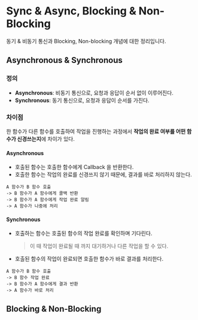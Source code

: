 # Sync & Async, Blocking & Non-Blocking
동기 & 비동기 통신과 Blocking, Non-blocking 개념에 대한 정리입니다.
## Asynchronous & Synchronous
### 정의
- **Asynchronous**: 비동기 통신으로, 요청과 응답이 순서 없이 이루어진다.
- **Synchronous**: 동기 통신으로, 요청과 응답이 순서를 가진다.
### 차이점
한 함수가 다른 함수를 호출하여 작업을 진행하는 과정에서 **작업의 완료 여부를 어떤 함수가 신경쓰는지**에 차이가 있다.
#### Asynchronous
- 호출된 함수는 호출한 함수에게 Callback 을 반환한다.
- 호출한 함수는 작업의 완료를 신경쓰지 않기 때문에, 결과를 바로 처리하지 않는다.
```
A 함수가 B 함수 호출
-> B 함수가 A 함수에게 콜백 반환
-> B 함수가 A 함수에게 작업 완료 알림
-> A 함수가 나중에 처리
```
#### Synchronous
- 호출하는 함수는 호출된 함수의 작업 완료를 확인하며 기다린다.
    > 이 때 작업이 완료될 때 까지 대기하거나 다른 작업을 할 수 있다.
- 호출된 함수의 작업이 완료되면 호출한 함수가 바로 결과를 처리한다.
```
A 함수가 B 함수 호출
-> B 함수 작업 완료
-> B 함수가 A 함수에게 결과 반환
-> A 함수가 바로 처리
```
## Blocking & Non-Blocking
